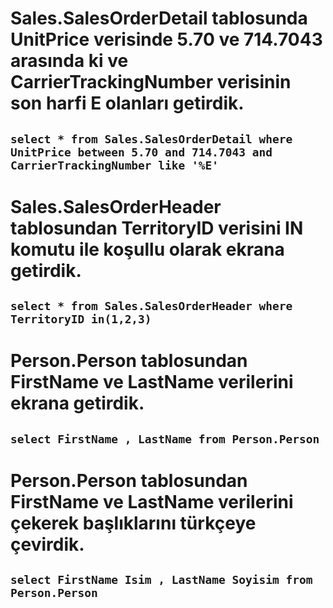 # Sales.SalesOrderDetail tablosunda UnitPrice verisinde 5.70 ve 714.7043 arasında ki ve CarrierTrackingNumber verisinin son harfi E olanları getirdik.

## `select * from Sales.SalesOrderDetail where UnitPrice between 5.70 and 714.7043 and CarrierTrackingNumber like '%E' `

# Sales.SalesOrderHeader tablosundan TerritoryID verisini IN komutu ile koşullu olarak ekrana getirdik.

## `select * from Sales.SalesOrderHeader where TerritoryID in(1,2,3) `

# Person.Person tablosundan FirstName ve LastName verilerini ekrana getirdik.

## `select FirstName , LastName from Person.Person `

# Person.Person tablosundan FirstName ve LastName verilerini çekerek başlıklarını türkçeye çevirdik.

## `select FirstName Isim , LastName Soyisim from Person.Person `
